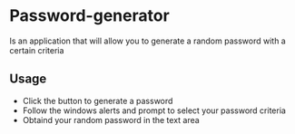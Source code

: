 # Password-generator
Is an application that will allow you to generate a random password with a certain criteria

## Usage
+ Click the button to generate a password
+ Follow the windows alerts and prompt to select your password criteria
+ Obtaind your random password in the text area
